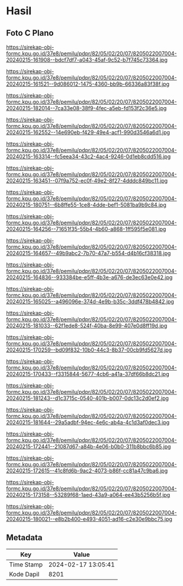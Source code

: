 # Hasil

## Foto C Plano

https://sirekap-obj-formc.kpu.go.id/37e8/pemilu/pdpr/82/05/02/20/07/8205022007004-20240215-161908--bdcf7df7-a043-45af-9c52-b7f745c73364.jpg

https://sirekap-obj-formc.kpu.go.id/37e8/pemilu/pdpr/82/05/02/20/07/8205022007004-20240215-161521--9d086012-1475-4360-bb9b-66336a83f38f.jpg

https://sirekap-obj-formc.kpu.go.id/37e8/pemilu/pdpr/82/05/02/20/07/8205022007004-20240215-182014--7ca33e08-38f9-4fec-a5eb-fd153f2c36e5.jpg

https://sirekap-obj-formc.kpu.go.id/37e8/pemilu/pdpr/82/05/02/20/07/8205022007004-20240215-162552--14e690eb-f429-49e4-acf1-990d3546a6d1.jpg

https://sirekap-obj-formc.kpu.go.id/37e8/pemilu/pdpr/82/05/02/20/07/8205022007004-20240215-163314--fc5eea34-43c2-4ac4-9246-0d1eb8cdd516.jpg

https://sirekap-obj-formc.kpu.go.id/37e8/pemilu/pdpr/82/05/02/20/07/8205022007004-20240215-163451--07f9a752-ec0f-49e2-8f27-4dddc849bc11.jpg

https://sirekap-obj-formc.kpu.go.id/37e8/pemilu/pdpr/82/05/02/20/07/8205022007004-20240215-180751--6b8ffe55-1ce8-4dde-bef1-5081ba9b9c84.jpg

https://sirekap-obj-formc.kpu.go.id/37e8/pemilu/pdpr/82/05/02/20/07/8205022007004-20240215-164256--71651f35-55b4-4b60-a868-1ff595f5e081.jpg

https://sirekap-obj-formc.kpu.go.id/37e8/pemilu/pdpr/82/05/02/20/07/8205022007004-20240215-164657--49b9abc2-7b70-47a7-b554-d4b16cf38318.jpg

https://sirekap-obj-formc.kpu.go.id/37e8/pemilu/pdpr/82/05/02/20/07/8205022007004-20240215-164836--933384be-e5ff-4b3e-a676-de3ec63e0e42.jpg

https://sirekap-obj-formc.kpu.go.id/37e8/pemilu/pdpr/82/05/02/20/07/8205022007004-20240215-165025--a496096e-374d-4e9b-b35c-3ddf478b4842.jpg

https://sirekap-obj-formc.kpu.go.id/37e8/pemilu/pdpr/82/05/02/20/07/8205022007004-20240215-181033--62f1ede8-524f-40ba-8e99-407e0d8ff19d.jpg

https://sirekap-obj-formc.kpu.go.id/37e8/pemilu/pdpr/82/05/02/20/07/8205022007004-20240215-170259--bd09f832-10b0-44c3-8b37-00cb9fd5627d.jpg

https://sirekap-obj-formc.kpu.go.id/37e8/pemilu/pdpr/82/05/02/20/07/8205022007004-20240215-170433--f3315844-5677-4cb6-a41a-37df66b8dc21.jpg

https://sirekap-obj-formc.kpu.go.id/37e8/pemilu/pdpr/82/05/02/20/07/8205022007004-20240215-181243--d1c3715c-0540-401b-b007-0dc13c2d0ef2.jpg

https://sirekap-obj-formc.kpu.go.id/37e8/pemilu/pdpr/82/05/02/20/07/8205022007004-20240215-181644--29a5adbf-94ec-4e6c-ab4a-4c1d3af0dec3.jpg

https://sirekap-obj-formc.kpu.go.id/37e8/pemilu/pdpr/82/05/02/20/07/8205022007004-20240215-172441--21087d67-a84b-4e06-b0b0-311b8bbc6b85.jpg

https://sirekap-obj-formc.kpu.go.id/37e8/pemilu/pdpr/82/05/02/20/07/8205022007004-20240215-172615--41c8fd6b-9ac2-4073-b86f-cc81a47c9ba6.jpg

https://sirekap-obj-formc.kpu.go.id/37e8/pemilu/pdpr/82/05/02/20/07/8205022007004-20240215-173158--53289f68-1aed-43a9-a064-ee43b5256b5f.jpg

https://sirekap-obj-formc.kpu.go.id/37e8/pemilu/pdpr/82/05/02/20/07/8205022007004-20240215-180021--e8b2b400-e493-4051-ad16-c2e30e9bbc75.jpg


## Metadata

| Key        | Value               |
| ---------- | ------------------- |
| Time Stamp | 2024-02-17 13:05:41 |
| Kode Dapil | 8201                |



